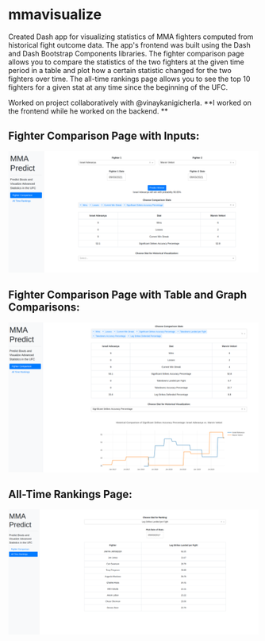 # mmavisualize
Created Dash app for visualizing statistics of MMA fighters computed from historical fight outcome data. 
The app's frontend was built using the Dash and Dash Bootstrap Components libraries. 
The fighter comparison page allows you to compare the statistics of the two fighters at the given time period in a table and plot how a certain statistic changed for the two fighters over time. 
The all-time rankings page allows you to see the top 10 fighters for a given stat at any time since the beginning of the UFC.


Worked on project collaboratively with @vinaykanigicherla. **I worked on the frontend while he worked on the backend. **
## Fighter Comparison Page with Inputs:
![Fighter Comparison Page with Inputs](https://github.com/vinod-kanigicherla/mmavisualize/blob/main/images/compare%20page.png)
<br />
## Fighter Comparison Page with Table and Graph Comparisons:
![Fighter Comparison Page with Table and Graph](https://github.com/vinod-kanigicherla/mmavisualize/blob/main/images/compare%20page%202.png)
<br />
## All-Time Rankings Page:
![All-Time Rankings Page](https://github.com/vinod-kanigicherla/mmavisualize/blob/main/images/all%20time%20ranking%20page.png)
